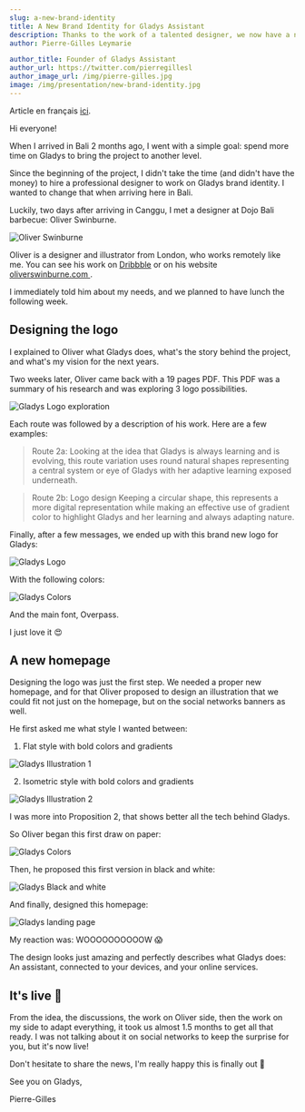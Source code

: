 ```yaml
---
slug: a-new-brand-identity
title: A New Brand Identity for Gladys Assistant
description: Thanks to the work of a talented designer, we now have a new logo and a new homepage!
author: Pierre-Gilles Leymarie

author_title: Founder of Gladys Assistant
author_url: https://twitter.com/pierregillesl
author_image_url: /img/pierre-gilles.jpg
image: /img/presentation/new-brand-identity.jpg
---
```


Article en français [ici](/fr/blog/une-nouvelle-identite-visuelle-pour-gladys).

Hi everyone!

When I arrived in Bali 2 months ago, I went with a simple goal: spend more time on Gladys to bring the project to another level.

Since the beginning of the project, I didn't take the time (and didn't have the money) to hire a professional designer to work on Gladys brand identity. I wanted to change that when arriving here in Bali.

<!--truncate-->

Luckily, two days after arriving in Canggu, I met a designer at Dojo Bali barbecue: Oliver Swinburne.

![Oliver Swinburne](../static/img/articles/en/new-identity/oliver.jpg)

<p>Oliver is a designer and illustrator from London, who works remotely like me. You can see his work on <a href="http://oliverswinburne.dribbble.com/">Dribbble</a> or on his website <a href="https://www.oliverswinburne.com/">oliverswinburne.com </a>.</p>

I immediately told him about my needs, and we planned to have lunch the following week.

## Designing the logo

I explained to Oliver what Gladys does, what's the story behind the project, and what's my vision for the next years.

Two weeks later, Oliver came back with a 19 pages PDF. This PDF was a summary of his research and was exploring 3 logo possibilities.

![Gladys Logo exploration](../static/img/articles/en/new-identity/logo-design-exploration.jpg)

Each route was followed by a description of his work. Here are a few examples:

> Route 2a: Looking at the idea that Gladys is always learning and is evolving, this route variation uses round natural shapes representing a central system or eye of Gladys with her adaptive learning exposed underneath.

> Route 2b: Logo design Keeping a circular shape, this represents a more digital representation while making an effective use of gradient color to highlight Gladys and her learning and always adapting nature.

Finally, after a few messages, we ended up with this brand new logo for Gladys:

![Gladys Logo](../static/img/articles/en/new-identity/gladys-logo.png)

With the following colors:

![Gladys Colors](../static/img/articles/en/new-identity/gladys-colors.jpg)

And the main font, Overpass.

I just love it 😍

## A new homepage

Designing the logo was just the first step. We needed a proper new homepage, and for that Oliver proposed to design an illustration that we could fit not just on the homepage, but on the social networks banners as well.

He first asked me what style I wanted between:

1. Flat style with bold colors and gradients

![Gladys Illustration 1](../static/img/articles/en/new-identity/gladys-illustration-style-1.jpg)

2. Isometric style with bold colors and gradients

![Gladys Illustration 2](../static/img/articles/en/new-identity/gladys-illustration-style-2.jpg)

I was more into Proposition 2, that shows better all the tech behind Gladys.

So Oliver began this first draw on paper:

![Gladys Colors](../static/img/articles/en/new-identity/gladys-illustration-draw.jpg)

Then, he proposed this first version in black and white:

![Gladys Black and white](../static/img/articles/en/new-identity/black-and-white.jpg)

And finally, designed this homepage:

![Gladys landing page](../static/img/articles/en/new-identity/gladys-landing-page.jpg)

My reaction was: WOOOOOOOOOOW 😱

The design looks just amazing and perfectly describes what Gladys does: An assistant, connected to your devices, and your online services.

## It's live 🚀

From the idea, the discussions, the work on Oliver side, then the work on my side to adapt everything, it took us almost 1.5 months to get all that ready. I was not talking about it on social networks to keep the surprise for you, but it's now live!

Don't hesitate to share the news, I'm really happy this is finally out 🎉

See you on Gladys,

Pierre-Gilles
